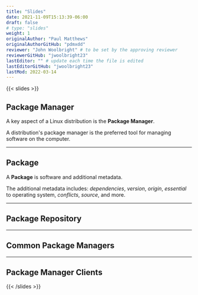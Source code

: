 ```yaml
---
title: "Slides"
date: 2021-11-09T15:13:39-06:00
draft: false
# type: "slides"
weight: 1
originalAuthor: "Paul Matthews"
originalAuthorGitHub: "pdmxdd"
reviewer: "John Woolbright" # to be set by the approving reviewer
reviewerGitHub: "jwoolbright23"
lastEditor: "" # update each time the file is edited
lastEditorGitHub: "jwoolbright23" 
lastMod: 2022-03-14
---
```


{{< slides >}}

## Package Manager

A key aspect of a Linux distribution is the **Package Manager**.

A distribution's package manager is the preferred tool for managing software on the computer.

---

## Package

A **Package** is software and additional metadata.

The additional metadata includes: *dependencies*, *version*, *origin*, *essential* to operating system, *conflicts*, *source*, and more.

---

## Package Repository

---

## Common Package Managers

---

## Package Manager Clients

{{< /slides >}}